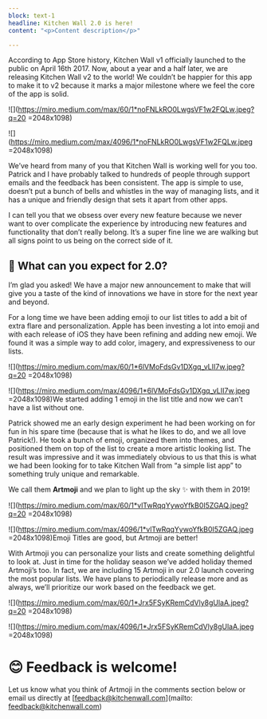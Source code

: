 ```yaml
---
block: text-1
headline: Kitchen Wall 2.0 is here!
content: "<p>Content description</p>"

---
```

According to App Store history, Kitchen Wall v1 officially launched to the public on April 16th 2017. Now, about a year and a half later, we are releasing Kitchen Wall v2 to the world! We couldn’t be happier for this app to make it to v2 because it marks a major milestone where we feel the core of the app is solid.

![](https://miro.medium.com/max/60/1*noFNLkRO0LwgsVF1w2FQLw.jpeg?q=20 =2048x1098)

![](https://miro.medium.com/max/4096/1*noFNLkRO0LwgsVF1w2FQLw.jpeg =2048x1098)

We’ve heard from many of you that Kitchen Wall is working well for you too. Patrick and I have probably talked to hundreds of people through support emails and the feedback has been consistent. The app is simple to use, doesn’t put a bunch of bells and whistles in the way of managing lists, and it has a unique and friendly design that sets it apart from other apps.

I can tell you that we obsess over every new feature because we never want to over complicate the experience by introducing new features and functionality that don’t really belong. It’s a super fine line we are walking but all signs point to us being on the correct side of it.

## 🤔 What can you expect for 2.0?

I’m glad you asked! We have a major new announcement to make that will give you a taste of the kind of innovations we have in store for the next year and beyond.

For a long time we have been adding emoji to our list titles to add a bit of extra flare and personalization. Apple has been investing a lot into emoji and with each release of iOS they have been refining and adding new emoji. We found it was a simple way to add color, imagery, and expressiveness to our lists.

![](https://miro.medium.com/max/60/1*6lVMoFdsGv1DXgq_vLII7w.jpeg?q=20 =2048x1098)

![](https://miro.medium.com/max/4096/1*6lVMoFdsGv1DXgq_vLII7w.jpeg =2048x1098)We started adding 1 emoji in the list title and now we can’t have a list without one.

Patrick showed me an early design experiment he had been working on for fun in his spare time (because that is what he likes to do, and we all love Patrick!). He took a bunch of emoji, organized them into themes, and positioned them on top of the list to create a more artistic looking list. The result was impressive and it was immediately obvious to us that this is what we had been looking for to take Kitchen Wall from “a simple list app” to something truly unique and remarkable.

We call them **Artmoji** and we plan to light up the sky ✨ with them in 2019!

![](https://miro.medium.com/max/60/1*vlTwRqqYywoYfkB0I5ZGAQ.jpeg?q=20 =2048x1098)

![](https://miro.medium.com/max/4096/1*vlTwRqqYywoYfkB0I5ZGAQ.jpeg =2048x1098)Emoji Titles are good, but Artmoji are better!

With Artmoji you can personalize your lists and create something delightful to look at. Just in time for the holiday season we’ve added holiday themed Artmoji’s too. In fact, we are including 15 Artmoji in our 2.0 launch covering the most popular lists. We have plans to periodically release more and as always, we’ll prioritize our work based on the feedback we get.

![](https://miro.medium.com/max/60/1*Jrx5FSyKRemCdVly8gUlaA.jpeg?q=20 =2048x1098)

![](https://miro.medium.com/max/4096/1*Jrx5FSyKRemCdVly8gUlaA.jpeg =2048x1098)

# 😊 Feedback is welcome!

Let us know what you think of Artmoji in the comments section below or email us directly at [feedback@kitchenwall.com](mailto: feedback@kitchenwall.com)